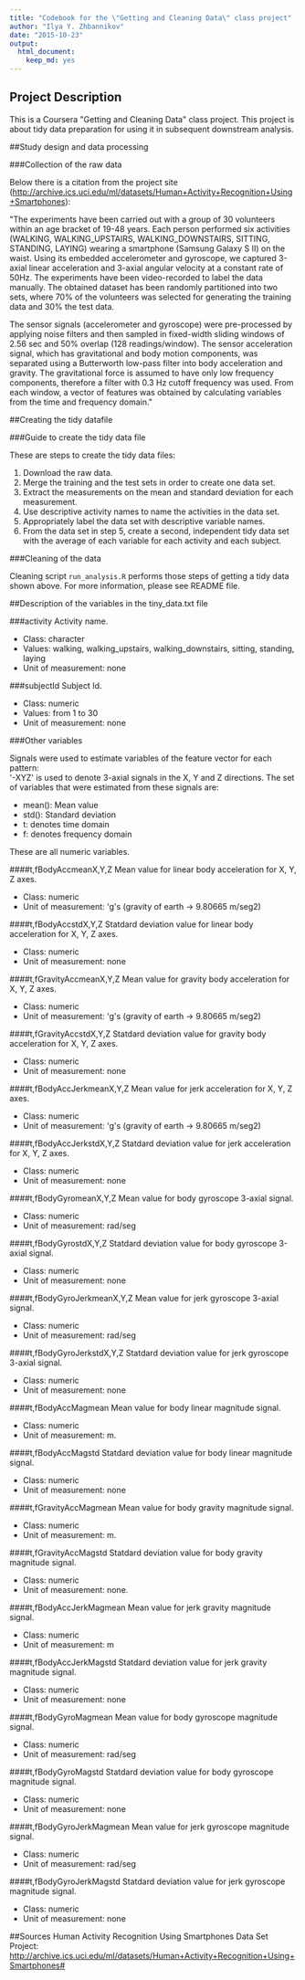 ```yaml
---
title: "Codebook for the \"Getting and Cleaning Data\" class project"
author: "Ilya Y. Zhbannikov"
date: "2015-10-23"
output:
  html_document:
    keep_md: yes
---
```


## Project Description
This is a Coursera "Getting and Cleaning Data" class project. This project is about tidy data preparation for using it in subsequent downstream analysis.

##Study design and data processing

###Collection of the raw data

Below there is a citation from the project site (http://archive.ics.uci.edu/ml/datasets/Human+Activity+Recognition+Using+Smartphones):

\"The experiments have been carried out with a group of 30 volunteers within an age bracket of 19-48 years. Each person performed six activities (WALKING, WALKING_UPSTAIRS, WALKING_DOWNSTAIRS, SITTING, STANDING, LAYING) wearing a smartphone (Samsung Galaxy S II) on the waist. Using its embedded accelerometer and gyroscope, we captured 3-axial linear acceleration and 3-axial angular velocity at a constant rate of 50Hz. The experiments have been video-recorded to label the data manually. The obtained dataset has been randomly partitioned into two sets, where 70% of the volunteers was selected for generating the training data and 30% the test data. 

The sensor signals (accelerometer and gyroscope) were pre-processed by applying noise filters and then sampled in fixed-width sliding windows of 2.56 sec and 50% overlap (128 readings/window). The sensor acceleration signal, which has gravitational and body motion components, was separated using a Butterworth low-pass filter into body acceleration and gravity. The gravitational force is assumed to have only low frequency components, therefore a filter with 0.3 Hz cutoff frequency was used. From each window, a vector of features was obtained by calculating variables from the time and frequency domain.\"


##Creating the tidy datafile

###Guide to create the tidy data file

These are steps to create the tidy data files:

1. Download the raw data.
2. Merge the training and the test sets in order to create one data set.
3. Extract the measurements on the mean and standard deviation for each measurement.
4. Use descriptive activity names to name the activities in the data set.
5. Appropriately label the data set with descriptive variable names.
6. From the data set in step 5, create a second, independent tidy data set with the average of each variable for each activity and each subject.

###Cleaning of the data

Cleaning script ```run_analysis.R``` performs those steps of getting a tidy data shown above.
For more information, please see README file.

##Description of the variables in the tiny_data.txt file

###activity
Activity name.

* Class: character
* Values: walking, walking_upstairs, walking_downstairs, sitting, standing, laying
* Unit of measurement: none


###subjectId
Subject Id. 

* Class: numeric
* Values: from 1 to 30
* Unit of measurement: none

###Other variables

Signals were used to estimate variables of the feature vector for each pattern:  
'-XYZ' is used to denote 3-axial signals in the X, Y and Z directions. The set of variables that were estimated from these signals are: 

* mean(): Mean value
* std(): Standard deviation
* t: denotes time domain
* f: denotes frequency domain

These are all numeric variables.

####t,fBodyAccmeanX,Y,Z
Mean value for linear body acceleration for X, Y, Z axes.

* Class: numeric
* Unit of measurement: 'g's (gravity of earth -> 9.80665 m/seg2)

####t,fBodyAccstdX,Y,Z
Statdard deviation value for linear body acceleration for X, Y, Z axes.

* Class: numeric
* Unit of measurement: none

####t,fGravityAccmeanX,Y,Z
Mean value for gravity body acceleration for X, Y, Z axes.

* Class: numeric
* Unit of measurement: 'g's (gravity of earth -> 9.80665 m/seg2)

####t,fGravityAccstdX,Y,Z
Statdard deviation value for gravity body acceleration for X, Y, Z axes.

* Class: numeric
* Unit of measurement: none

####t,fBodyAccJerkmeanX,Y,Z
Mean value for jerk acceleration for X, Y, Z axes.

* Class: numeric
* Unit of measurement: 'g's (gravity of earth -> 9.80665 m/seg2)

####t,fBodyAccJerkstdX,Y,Z
Statdard deviation value for jerk acceleration for X, Y, Z axes.

* Class: numeric
* Unit of measurement: none

####t,fBodyGyromeanX,Y,Z
Mean value for body gyroscope 3-axial signal.

* Class: numeric
* Unit of measurement: rad/seg

####t,fBodyGyrostdX,Y,Z
Statdard deviation value for body gyroscope 3-axial signal.

* Class: numeric
* Unit of measurement: none

####t,fBodyGyroJerkmeanX,Y,Z
Mean value for jerk gyroscope 3-axial signal.

* Class: numeric
* Unit of measurement: rad/seg

####t,fBodyGyroJerkstdX,Y,Z
Statdard deviation value for jerk gyroscope 3-axial signal.

* Class: numeric
* Unit of measurement: none

####t,fBodyAccMagmean
Mean value for body linear magnitude signal.

* Class: numeric
* Unit of measurement: m.

####t,fBodyAccMagstd
Statdard deviation value for body linear magnitude signal.

* Class: numeric
* Unit of measurement: none

####t,fGravityAccMagmean
Mean value for body gravity magnitude signal.

* Class: numeric
* Unit of measurement: m.

####t,fGravityAccMagstd
Statdard deviation value for body gravity magnitude signal.

* Class: numeric
* Unit of measurement: none.

####t,fBodyAccJerkMagmean
Mean value for jerk gravity magnitude signal.

* Class: numeric
* Unit of measurement: m

####t,fBodyAccJerkMagstd
Statdard deviation value for jerk gravity magnitude signal.

* Class: numeric
* Unit of measurement: none

####t,fBodyGyroMagmean
Mean value for body gyroscope magnitude signal.

* Class: numeric
* Unit of measurement: rad/seg

####t,fBodyGyroMagstd
Statdard deviation value for body gyroscope magnitude signal.

* Class: numeric
* Unit of measurement: none

####t,fBodyGyroJerkMagmean
Mean value for jerk gyroscope magnitude signal.

* Class: numeric
* Unit of measurement: rad/seg

####t,fBodyGyroJerkMagstd
Statdard deviation value for jerk gyroscope magnitude signal.

* Class: numeric
* Unit of measurement: none


##Sources
Human Activity Recognition Using Smartphones Data Set Project: http://archive.ics.uci.edu/ml/datasets/Human+Activity+Recognition+Using+Smartphones#